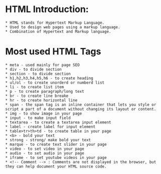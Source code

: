 # HTML Introduction:

    * HTML stands for Hypertext Markup Language.
    * Used to design web pages using a markup language.
    * Combination of Hypertext and Markup language.

# Most used HTML Tags

    * meta - used mainly for page SEO
    * div - to divide section
    * section - to divide section
    * h1,h2,h3,h4,h5,h6 - to create heading
    * ul/ol - to create unorderd or numberd list
    * li - to create list item
    * p - to create paragraph/long text
    * br - to create line breake
    * hr - to create horizontal line
    * span - the span tag is an inline container that lets you style or script a part of a document without changing its layout or content.
    * img - to show image in your page
    * input - to make input field
    * textarea - to create a textarea input element
    * label - create label for input element
    * table>tr>th>td - to create table in your page
    * <b> - bold your text
    * strong - strong/ make bold your text
    * marque - to create text slider in your page
    * video - to set video in your page
    * audio - to set audio in your page
    * iframe - to set youtube videos in your page
    * <!-- Comment --> : Comments are not displayed in the browser, but they can help document your HTML source code.

    